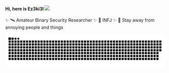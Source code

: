 #### Hi, here is Ez3ki3l ![](https://views.whatilearened.today/views/github/mykonos-x/mykonos-x.svg)
✨ 🛰️ Amateur Binary Security Researcher
✨ 👀 INFJ
✨ 👾 Stay away from annoying people and things

<picture>
  <source media="(prefers-color-scheme: dark)" srcset="https://raw.githubusercontent.com/Mykonos-x/Mykonos-x/output/github-contribution-grid-snake-dark.svg">
  <source media="(prefers-color-scheme: light)" srcset="https://raw.githubusercontent.com/Mykonos-x/Mykonos-x/output/github-contribution-grid-snake.svg">
  <img alt="github contribution grid snake animation" src="https://raw.githubusercontent.com/Mykonos-x/Mykonos-x/output/github-contribution-grid-snake.svg">
</picture>

​              

